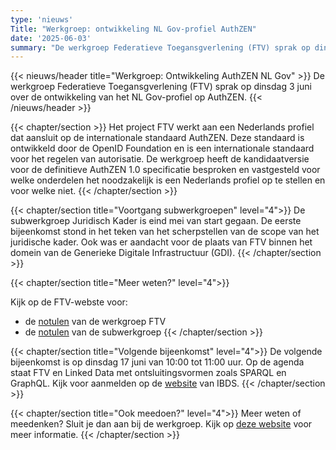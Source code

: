```yaml
---
type: 'nieuws'
Title: "Werkgroep: ontwikkeling NL Gov-profiel AuthZEN"
date: '2025-06-03'
summary: "De werkgroep Federatieve Toegansgverlening (FTV) sprak op dinsdag 3 juni over de ontwikkeling van het NL Gov-profiel op AuthZEN."
---
```


{{< nieuws/header title="Werkgroep: Ontwikkeling AuthZEN NL Gov" >}}
De werkgroep Federatieve Toegansgverlening (FTV) sprak op dinsdag 3 juni over de ontwikkeling van het NL Gov-profiel op AuthZEN.
{{< /nieuws/header >}}

{{< chapter/section >}}
Het project FTV werkt aan een Nederlands profiel dat aansluit op de internationale standaard AuthZEN. Deze standaard is ontwikkeld door de OpenID Foundation en is een internationale standaard voor het regelen van autorisatie. 
De werkgroep heeft de kandidaatversie voor de definitieve AuthZEN 1.0 specificatie besproken en vastgesteld voor welke onderdelen het noodzakelijk is een Nederlands profiel op te stellen en voor welke niet.
{{< /chapter/section >}}

{{< chapter/section title="Voortgang subwerkgroepen" level="4">}}
De subwerkgroep Juridisch Kader is eind mei van start gegaan. De eerste bijeenkomst stond in het teken van het scherpstellen van de scope van het juridische kader. Ook was er aandacht voor de plaats van FTV binnen het domein van de Generieke Digitale Infrastructuur (GDI). 
{{< /chapter/section >}}

{{< chapter/section title="Meer weten?" level="4">}}

Kijk op de FTV-webste voor:
- de [notulen](/ftv/meedoen/werkgroep/authzen/) van de werkgroep FTV
- de [notulen](/ftv/meedoen/werkgroep/juridisch-kader-sub1/) van de subwerkgroep
{{< /chapter/section >}}

{{< chapter/section title="Volgende bijeenkomst" level="4">}}
De volgende bijeenkomst is op dinsdag 17 juni van 10:00 tot 11:00 uur. Op de agenda staat  FTV en Linked Data met ontsluitingsvormen zoals SPARQL en GraphQL.
Kijk voor aanmelden op de [website](https://realisatieibds.nl/groups/view/0056c9ef-5c2e-44f9-a998-e735f1e9ccaa/federatief-datastelsel/events/view/b33b2387-0764-400f-a245-49a31c1859e5/werkgroep-federatieve-toegangsverlening-sparql-graphql-en-linked-data) van IBDS.
{{< /chapter/section >}}

{{< chapter/section title="Ook meedoen?" level="4">}}
Meer weten of meedenken? Sluit je dan aan bij de werkgroep. Kijk op [deze website](/ftv/meedoen/werkgroep/) voor meer informatie.
{{< /chapter/section >}}
